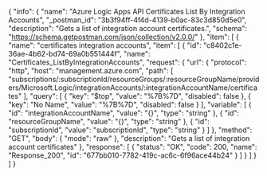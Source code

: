 {
  "info": {
    "name": "Azure Logic Apps API Certificates List By Integration Accounts",
    "_postman_id": "3b3f94ff-4f4d-4139-b0ac-83c3d850d5e0",
    "description": "Gets a list of integration account certificates.",
    "schema": "https://schema.getpostman.com/json/collection/v2.0.0/"
  },
  "item": [
    {
      "name": "certificates integration accounts",
      "item": [
        {
          "id": "c8402c1e-36ae-4b62-bd74-69a0b551444f",
          "name": "Certificates_ListByIntegrationAccounts",
          "request": {
            "url": {
              "protocol": "http",
              "host": "management.azure.com",
              "path": [
                "subscriptions/:subscriptionId/resourceGroups/:resourceGroupName/providers/Microsoft.Logic/integrationAccounts/:integrationAccountName/certificates"
              ],
              "query": [
                {
                  "key": "$top",
                  "value": "%7B%7D",
                  "disabled": false
                },
                {
                  "key": "No Name",
                  "value": "%7B%7D",
                  "disabled": false
                }
              ],
              "variable": [
                {
                  "id": "integrationAccountName",
                  "value": "{}",
                  "type": "string"
                },
                {
                  "id": "resourceGroupName",
                  "value": "{}",
                  "type": "string"
                },
                {
                  "id": "subscriptionId",
                  "value": "subscriptionId",
                  "type": "string"
                }
              ]
            },
            "method": "GET",
            "body": {
              "mode": "raw"
            },
            "description": "Gets a list of integration account certificates"
          },
          "response": [
            {
              "status": "OK",
              "code": 200,
              "name": "Response_200",
              "id": "677bb010-7782-419c-ac6c-6f96ace44b24"
            }
          ]
        }
      ]
    }
  ]
}